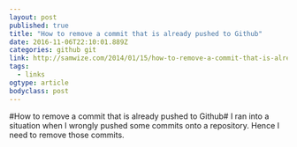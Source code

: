 ```yaml
---
layout: post
published: true
title: "How to remove a commit that is already pushed to Github"
date: 2016-11-06T22:10:01.889Z
categories: github git
link: http://samwize.com/2014/01/15/how-to-remove-a-commit-that-is-already-pushed-to-github/
tags:
  - links
ogtype: article
bodyclass: post
---
```


#How to remove a commit that is already pushed to Github#
I ran into a situation when I wrongly pushed some commits onto a repository.
Hence I need to remove those commits.
